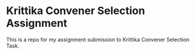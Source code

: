 # Krittika Convener Selection Assignment
This is a repo for my assignment submission to Krittika Convener Selection Task.
